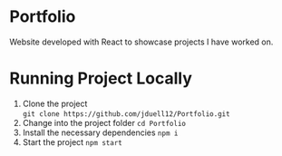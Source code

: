 # Portfolio 

Website developed with React to showcase projects I have worked on. 

# Running Project Locally
1. Clone the project <br>
```git clone https://github.com/jduell12/Portfolio.git```
2. Change into the project folder
```cd Portfolio ```
3. Install the necessary dependencies
```npm i```
4. Start the project 
```npm start```